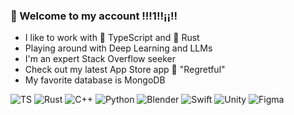 ### 👾 Welcome to my account !!!1!!¡¡!!

- I like to work with 📜 TypeScript and 🦀 Rust
- Playing around with Deep Learning and LLMs
- I'm an expert Stack Overflow seeker
- Check out my latest App Store app 💛 "Regretful"
- My favorite database is  MongoDB


 ![TS](https://img.shields.io/badge/TypeScript-007ACC?style=for-the-badge&logo=typescript&logoColor=white)
 ![Rust](https://img.shields.io/badge/Rust-000000?style=for-the-badge&logo=rust&logoColor=white)
 ![C++](https://img.shields.io/badge/c++-%2300599C.svg?style=for-the-badge&logo=c%2B%2B&logoColor=white)
 ![Python](https://img.shields.io/badge/python-3670A0?style=for-the-badge&logo=python&logoColor=ffdd54)
 ![Blender](https://img.shields.io/badge/blender-%23F5792A.svg?style=for-the-badge&logo=blender&logoColor=white)
 ![Swift](https://img.shields.io/badge/swift-F54A2A?style=for-the-badge&logo=swift&logoColor=white)
 ![Unity](https://img.shields.io/badge/Unity-100000?style=for-the-badge&logo=unity&logoColor=white)
 ![Figma](https://img.shields.io/badge/figma-%23F24E1E.svg?style=for-the-badge&logo=figma&logoColor=white)
<!--
**TimTimich6/TimTimich6** is a ✨ _special_ ✨ repository because its `README.md` (this file) appears on your GitHub profile.

Here are some ideas to get you started:

- 🔭 I’m currently working on ...
- 🌱 I’m currently learning ...
- 👯 I’m looking to collaborate on ...
- 🤔 I’m looking for help with ...
- 💬 Ask me about ...
- 📫 How to reach me: ...
- 😄 Pronouns: ...
- ⚡ Fun fact: ...
-->
